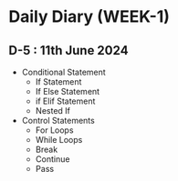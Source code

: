 # Daily Diary (WEEK-1)

## D-5 : 11th June 2024

- Conditional Statement
  - If Statement
  - If Else Statement
  - if Elif Statement
  - Nested If
- Control Statements 
  - For Loops
  - While Loops
  - Break
  - Continue
  - Pass
